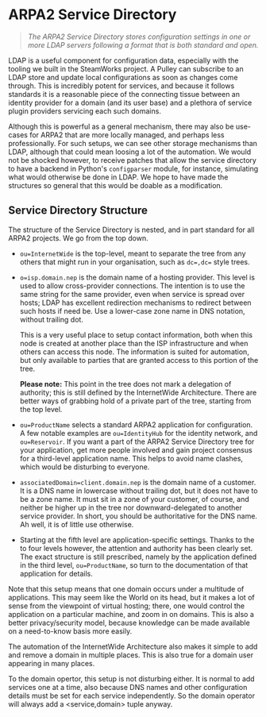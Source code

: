 # ARPA2 Service Directory

> *The ARPA2 Service Directory stores configuration settings in one or more
> LDAP servers following a format that is both standard and open.*

LDAP is a useful component for configuration data, especially with the
tooling we built in the SteamWorks project.  A Pulley can subscribe to
an LDAP store and update local configurations as soon as changes come
through.  This is incredibly potent for services, and because it follows
standards it is a reasonable piece of the connecting tissue between an
identity provider for a domain (and its user base) and a plethora of
service plugin providers servicing each such domains.

Although this is powerful as a general mechanism, there may also be
use-cases for ARPA2 that are more locally managed, and perhaps less
professionally.  For such setups, we can see other storage mechanisms
than LDAP, although that could mean loosing a lot of the automation.
We would not be shocked however, to receive patches that allow the
service directory to have a backend in Python's `configparser` module,
for instance, simulating what would otherwise be done in LDAP.  We
hope to have made the structures so general that this would be doable
as a modification.


## Service Directory Structure

The structure of the Service Directory is nested, and in part standard
for all ARPA2 projects.  We go from the top down.

  * `ou=InternetWide` is the top-level, meant to separate the tree
    from any others that might run in your organisation, such as
    `dc=,dc=` style trees.

  * `o=isp.domain.nep` is the domain name of a hosting provider.  This
    level is used to allow cross-provider connections.  The intention
    is to use the same string for the same provider, even when service
    is spread over hosts; LDAP has excellent redirection mechanisms to
    redirect between such hosts if need be.  Use a lower-case zone name
    in DNS notation, without trailing dot.

    This is a very useful place to setup contact information, both when
    this node is created at another place than the ISP infrastructure
    and when others can access this node.  The information is suited for
    automation, but only available to parties that are granted access to
    this portion of the tree.

    **Please note:** This point in the tree does not mark a delegation
    of authority; this is still defined by the InternetWide Architecture.
    There are better ways of grabbing hold of a private part of the
    tree, starting from the top level.

  * `ou=ProductName` selects a standard ARPA2 application for configuration.
    A few notable examples are `ou=IdentityHub` for the identity network,
    and `ou=Reservoir`.  If you want a part of the ARPA2 Service Directory
    tree for your application, get more people involved and gain project
    consensus for a third-level application name.  This helps to avoid
    name clashes, which would be disturbing to everyone.

  * `associatedDomain=client.domain.nep` is the domain name of a customer.
    It is a DNS name in lowercase without trailing dot, but it does not
    have to be a zone name.  It must sit in a zone of your customer, of
    course, and neither be higher up in the tree nor downward-delegated
    to another service provider.  In short, you should be authoritative
    for the DNS name.  Ah well, it is of little use otherwise.

  * Starting at the fifth level are application-specific settings.  Thanks
    to the to four levels however, the attention and authority has been
    clearly set.  The exact structure is still prescribed, namely by the
    application defined in the third level, `ou=ProductName`, so turn to
    the documentation of that application for details.

Note that this setup means that one domain occurs under a multitude of
applications.  This may seem like the World on its head, but it makes a
lot of sense from the viewpoint of virtual hosting; there, one would
control the application on a particular machine, and zoom in on domains.
This is also a better privacy/security model, because knowledge can be
made available on a need-to-know basis more easily.

The automation of the InternetWide Architecture also makes it simple to
add and remove a domain in multiple places.  This is also true for a
domain user appearing in many places.

To the domain opertor, this setup is not disturbing either.  It is normal
to add services one at a time, also because DNS names and other configuration
details must be set for each service independently.  So the domain operator
will always add a <service,domain> tuple anyway.

